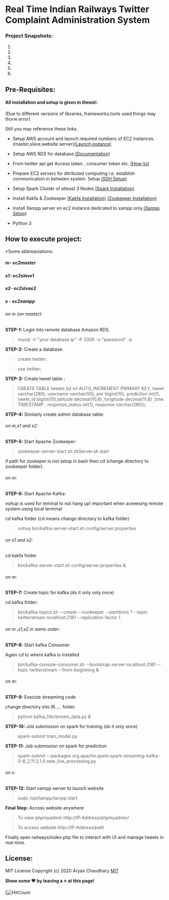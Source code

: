 # Real Time Indian Railways Twitter Complaint Administration System


### Project Snapshots:




1. 
2. 
3. 
4. 
5.
6. 


## Pre-Requisites:

#### All installation and setup is given in thesis!.
(Due to different versions of libraries, frameworks,tools used things may thorw error)

Still you may reference these links.

* Setup AWS account and launch required numbers of EC2 instances. (master,slave,website server)[(Launch instance)](https://www.novixys.com/blog/setup-apache-hadoop-cluster-aws-ec2/)

* Setup AWS RDS for database.[(Documentation)](https://docs.aws.amazon.com/AmazonRDS/latest/UserGuide/CHAP_GettingStarted.html)

* From twitter api get Access token , consumer token etc. [(How-to)](https://gist.github.com/aryanc55/21122bcce026e7fe4383e6d13c66b992)

* Prepare EC2 servers for ditributed computing i.e. establish communication in between system. Setup [(SSH Setup)](https://www.novixys.com/blog/setup-apache-hadoop-cluster-aws-ec2/)

* Setup Spark Cluster of atleast 3 Nodes [(Spark Installation)]( https://blog.insightdatascience.com/simply-install-spark-cluster-mode-341843a52b88)

* Install Kakfa & Zookeeper [(Kakfa Installation)](https://codeforgeek.com/how-to-setup-multi-node-multi-broker-kafka-cluster-in-aws/) [(Zookeeper Installation)](https://github.com/airavata-courses/TeamSangam/wiki/Zookeeper-Installation-on-EC2)

* Install Xampp server on ec2 instance dedicated to xampp only.[(Xampp Setup)](https://www.9lessons.info/2015/12/amazon-ec2-setup-with-ubuntu-and-xampp.html)

* Python 3

## How to execute project:

*Some abbreaviations:
##### m- ec2master
##### s1- ec2slave1
##### s2- ec2slvae2
##### x - ec2xampp

###### on m (on master):

**STEP-1:** Login into remote database Amazon RDS.


>mysql -h "your database ip" -P 3306 -u "password" -p


**STEP-2:** Create a database:

>create twitter;

>use twitter;


**STEP-3:** Create tweet table :


>CREATE TABLE tweets (id int AUTO_INCREMENT PRIMARY KEY, tweet varchar(280), username varchar(50), pnr bigint(10), prediction int(1), tweet_id bigint(10),latitude decimal(10,8) ,longitude decimal(11,8) ,time TIMESTAMP , response_status int(1), response varchar(280));


**STEP-4:** Similarly create *admin* database table:


###### on m,s1 and s2:

**STEP-5:** Start  Apache Zookeeper:


>zookeeper-server-start.sh 
>zkServer.sh start

if path for zookeper is not setup in bash then cd (change directory to zookeeper folder).

###### on m:

**STEP-6:** Start Apache Kafka:

*nohup* is used for teminal to not hang up! important when aceeesing remote system using local terminal

cd kafka folder (cd means change directory to kafka folder)

>nohup bin/kafka-server-start.sh config/server.properties

###### on s1 and s2:

cd kakfa folder

>bin/kafka-server-start.sh config/server.properties &

###### on m:


**STEP-7:** Create topic for kafka (do it only only once)

cd kafka folder:


>bin/kafka-topics.sh --create --zookeeper --partitions 1 --topic twitterstream localhost:2181 --replication-factor 1


###### on m ,s1,s2 in same order:

**STEP-8:** Start kafka Consumer

Again *cd* to where kafka is installed


>bin/kafka-console-consumer.sh --bootstrap-server localhost:2181 --topic twitterstream --from-beginning &


###### on m:

**STEP-9:** Execute streamimg code

change directory into IR..... folder


>python kafka_file/stream_data.py &



**STEP-10:** Job submission on spark for training (do it only once)


>spark-submit train_model.py


**STEP-11:** Job submission on spark for prediction


>spark-submit --packages org.apache.spark:spark-streaming-kafka-0-8_2.11:2.1.0 new_live_processing.py


###### on x:

**STEP-12:** Start xampp server to launch website

>sudo /opt/lampp/lampp start

**Final Step:** Access website anywhere


>To view phpmyadmin http://IP-Address/phpmyadmin/


>To access website http://IP-Address/path



Finally open railways/index.php file to interact with UI and manage tweets in real-time.




## License:
MIT License
Copyright (c) 2020 Aryan Chaudhary
[MIT](LICENSE)


**Show some :heart: by leaving a :star: at this page!**  </br>

[![HitCount]()




